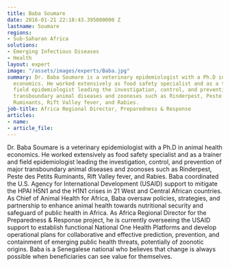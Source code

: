 ```yaml
---
title: Baba Soumare
date: 2016-01-21 22:18:43.395000000 Z
lastname: Soumare
regions:
- Sub-Saharan Africa
solutions:
- Emerging Infectious Diseases
- Health
layout: expert
image: "/assets/images/experts/Baba.jpg"
summary: Dr. Baba Soumare is a veterinary epidemiologist with a Ph.D in animal health
  economics. He worked extensively as food safety specialist and as a trainer and
  field epidemiologist leading the investigation, control, and prevention of major
  transboundary animal diseases and zoonoses such as Rinderpest, Peste des Petits
  Ruminants, Rift Valley fever, and Rabies.
job-title: Africa Regional Director, Preparedness & Response
articles:
- name: 
- article_file: 
---
```


Dr. Baba Soumare is a veterinary epidemiologist with a Ph.D in animal health economics. He worked extensively as food safety specialist and as a trainer and field epidemiologist leading the investigation, control, and prevention of major transboundary animal diseases and zoonoses such as Rinderpest, Peste des Petits Ruminants, Rift Valley fever, and Rabies. Baba coordinated the U.S. Agency for International Development (USAID) support to mitigate the HPAI H5N1 and the H1N1 crises in 21 West and Central African countries. As Chief of Animal Health for Africa, Baba oversaw policies, strategies, and partnership to enhance animal health towards nutritional security and safeguard of public health in Africa. As Africa Regional Director for the Preparedness & Response project, he is currently overseeing the USAID support to establish functional National One Health Platforms and develop operational plans for collaborative and effective prediction, prevention, and containment of emerging public health threats, potentially of zoonotic origins. Baba is a Senegalese national who believes that change is always possible when beneficiaries can see value for themselves.
